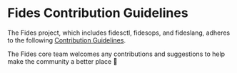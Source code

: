 # Fides Contribution Guidelines

The Fides project, which includes fidesctl, fidesops, and fideslang, adheres to the following [Contribution Guidelines](https://ethyca.github.io/fides/development/overview/).

The Fides core team welcomes any contributions and suggestions to help make the community a better place 🤝

